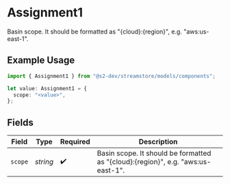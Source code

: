 # Assignment1

Basin scope. It should be formatted as "{cloud}:{region}", e.g. "aws:us-east-1".

## Example Usage

```typescript
import { Assignment1 } from "@s2-dev/streamstore/models/components";

let value: Assignment1 = {
  scope: "<value>",
};
```

## Fields

| Field                                                                            | Type                                                                             | Required                                                                         | Description                                                                      |
| -------------------------------------------------------------------------------- | -------------------------------------------------------------------------------- | -------------------------------------------------------------------------------- | -------------------------------------------------------------------------------- |
| `scope`                                                                          | *string*                                                                         | :heavy_check_mark:                                                               | Basin scope. It should be formatted as "{cloud}:{region}", e.g. "aws:us-east-1". |